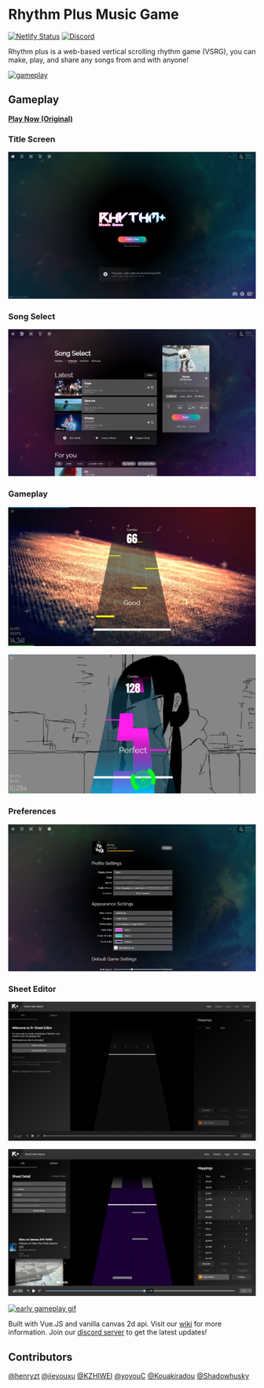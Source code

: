 # Rhythm Plus Music Game

[![Netlify Status](https://api.netlify.com/api/v1/badges/5f8676be-76d6-48e7-849f-24c85a3a8970/deploy-status)](https://app.netlify.com/sites/rhythm-plus-staging/deploys)
[![Discord](https://discordapp.com/api/guilds/760931362378874910/widget.png)](https://discord.com/invite/ZGhnKp4)

Rhythm plus is a web-based vertical scrolling rhythm game (VSRG), you can make, play, and share any songs from and with anyone!

[![gameplay](https://rhythm-plus.web.app/og.jpg)](https://rhythm-plus.com/)




## Gameplay

[**Play Now (Original)**](https://rhythm-plus.com/)

### Title Screen

![](<https://github.com/rhythm-plus/wiki-gitbook/blob/master/.gitbook/assets/image (6).png>)

### Song Select

![](<https://github.com/rhythm-plus/wiki-gitbook/blob/master/.gitbook/assets/image (3).png>)

### Gameplay

![Gameplay](<https://github.com/rhythm-plus/wiki-gitbook/blob/master/.gitbook/assets/Screenshot (124).png>)

![Custom Colors](https://github.com/rhythm-plus/wiki-gitbook/blob/master/.gitbook/assets/colors.png)

### Preferences

![Preferences](<https://github.com/rhythm-plus/wiki-gitbook/blob/master/.gitbook/assets/image (4).png>)

### Sheet Editor

![Sheet Editor](<https://github.com/rhythm-plus/wiki-gitbook/blob/master/.gitbook/assets/Screenshot (122).png>)

![Editor 2](<https://github.com/rhythm-plus/wiki-gitbook/blob/master/.gitbook/assets/image (2).png>)


[![early gameplay gif](gameplay.gif)](https://rhythm-plus.com/)

Built with Vue.JS and vanilla canvas 2d api. Visit our [wiki](https://wiki.rhythm-plus.com/) for more information. Join our [discord server](https://discord.com/invite/ZGhnKp4) to get the latest updates!


## Contributors

[@henryzt](https://github.com/henryzt)
[@jieyouxu](https://github.com/jieyouxu)
[@KZHIWEI](https://github.com/KZHIWEI)
[@yoyouC](https://github.com/yoyouC)
[@Kouakiradou](https://github.com/Kouakiradou)
[@Shadowhusky](https://github.com/Shadowhusky)
